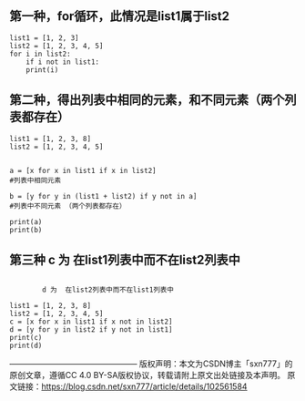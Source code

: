 ## 第一种，for循环，此情况是list1属于list2 ##

    list1 = [1, 2, 3]
    list2 = [1, 2, 3, 4, 5]
    for i in list2:
    	if i not in list1:
    	print(i)


## 第二种，得出列表中相同的元素，和不同元素（两个列表都存在） ##

 

    list1 = [1, 2, 3, 8]
    list2 = [1, 2, 3, 4, 5]
    

	a = [x for x in list1 if x in list2] 
	#列表中相同元素
    
	b = [y for y in (list1 + list2) if y not in a] 
	#列表中不同元素 （两个列表都存在）
    
	print(a)
    print(b)




## 第三种  c 为 在list1列表中而不在list2列表中
 ##
            d 为  在list2列表中而不在list1列表中

    list1 = [1, 2, 3, 8]
    list2 = [1, 2, 3, 4, 5]
    c = [x for x in list1 if x not in list2]
    d = [y for y in list2 if y not in list1] 
    print(c)
    print(d)
 
————————————————
版权声明：本文为CSDN博主「sxn777」的原创文章，遵循CC 4.0 BY-SA版权协议，转载请附上原文出处链接及本声明。
原文链接：https://blog.csdn.net/sxn777/article/details/102561584

